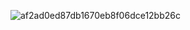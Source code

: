 ![af2ad0ed87db1670eb8f06dce12bb26c](https://user-images.githubusercontent.com/52087177/190222447-6918ff2e-bb3f-4eb1-a02d-5a13618c7327.jpg)
